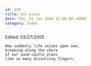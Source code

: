 ```yaml
---
id: 529
title: Our plans
date: Thu, 01 Jan 2004 12:00:00 +0000
category: Poems
---
```


Edited: 03/27/2005

    How suddenly life seizes upon one,  
    breaking along the shore  
    of our sand-castle plans  
    like so many dissolving fingers.


